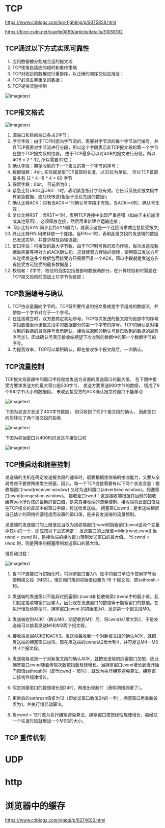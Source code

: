 # TCP

https://www.cnblogs.com/lgx-fighting/p/9375858.html

https://blog.csdn.net/xiaofei0859/article/details/51058192

## TCP通过以下方式实现可靠性

1. 应用数据被分割成合适的报文段
2. TCP使用自适应的超时和重传策略
3. TCP对收到的数据进行重排序，以正确的顺序交给应用层；
4. TCP必须丢弃重复的数据；
5. TCP提供流量控制

![imagetext](./pictures2/p1.png)

## TCP报文格式

![imagetext](./pictures2/p2.png)

1. 源端口和目的端口各占2字节；
2. 序号字段：由于TCP时面向字节流的，需要对字节流的每个字节进行编号，并且TCP需要对字节流进行分段，所以这个字段表示此TCP报文段的第一个字节在整个TCP报文段的位置， 由于TCP最多可以对4GB的报文进行分段，所以4GB = 2 ^ 32, 所以需要32位；
3. 确认字段：期望收到的下一个报文的第一个字节的序号；
4. 数据偏移：4bit, 实际就是指TCP首部的长度，以32位为单位， 所以TCP首部最多有 (2 ^ 4 -1) * 4 = 60 字节
5. 保留字段：6bit， 目前置为0；
6. 紧急比特URG:当URG＝1时，表明紧急指针字段有效。它告诉系统此报文段中有紧急数据，应尽快传送(相当于高优先级的数据);
7. 确认比特ACK：只有当ACK＝1时确认号字段才有效。当ACK＝0时，确认号无效；
8. 复位比特RST：当RST＝1时，表明TCP连接中出现严重差错（如由于主机崩溃或其他原因），必须释放连接，然后再重新建立运输连接；
9. 同步比特SYN:同步比特SYN置为1，就表示这是一个连接请求或连接接受报文;
10. 终止比特FIN:用来释放一个连接。当FIN＝1时，表明此报文段的发送端的数据已发送完毕，并要求释放运输连接;
11. 窗口字段：可接受的最大字节数，由于TCP时可靠的双向传输，每次发送完数据后需要等待对方的ACK确认包，这就使双方传输的很慢，使用窗口发送方可以连续发送多个数据包而接受方只需要回复一个ACK，窗口字段就是发送方告诉接受方可接受的最多数据量；
12. 校验和：2字节，校验的范围包括首部和数据两部分，在计算校验和时需要在TCP报文段的前面加上12字节伪首部；

## TCP数据编号与确认

1. TCP协议是面向字节的。TCP将所要传送的报文看成是字节组成的数据流，并使每一个字节对应于一个序号。
2. 在连接建立时，双方要商定初始序号。TCP每次发送的报文段的首部中的序号字段数值表示该报文段中的数据部分的第一个字节的序号。TCP的确认是对接收到的数据的最高序号表示确认。接收端返回的确认号是已收到的数据的最高序号加1。因此确认号表示接收端期望下次收到的数据中的第一个数据字节的序号。
3. 为提高效率，TCP可以累积确认，即在接收多个报文段后，一次确认。

## TCP流量控制

TCP报文段首部中的窗口字段是给发送方设置的发送窗口的最大值， 在下图中接受方要求发送方的最大窗口是500字节， 发送方要发送900字节的数据， 切成了9个100字节大小的数据段， 未收到接受方的ACK确认报文时窗口不能移动

![imagetext](./pictures2/p3.png)

下图为发送方发送了400字节数据， 但只收到了前2个报文段的确认， 因此窗口向前移动了两个报文段的距离

![imagetext](./pictures2/p4.png)

下图为初始窗口为400时的发送与接受过程

![imagetext](./pictures2/p5.png)

## TCP慢启动和拥塞控制

发送端的主机在确定发送报文段的速率时，既要根据接收端的接收能力，又要从全局考虑不要使网络发生拥塞。因此，每一个TCP连接需要有以下两个状态变量：接收端窗口rwnd(receiver window) 又称为通知窗口(advertised window)。拥塞窗口cwnd(congestion window)。
接收窗口rwnd：这是接收端根据其目前的接收缓存大小所许诺的最新的窗口值，是来自接收端的流量控制。接收端将此窗口值放在TCP报文的首部中的窗口字段，传送给发送端。
拥塞窗口cwnd：是发送端根据自己估计的网络拥塞程度而设置的窗口值，是来自发送端的流量控制。

发送端的发送窗口的上限值应当取为接收端窗口rwnd和拥塞窗口cwnd这两个变量中较小的一个，即应按以下公式确定：
发送窗口的上限值＝Min[rwnd,cwnd]
当 rwnd < cwnd 时，是接收端的接收能力限制发送窗口的最大值。
当 cwnd < rwnd 时，则是网络的拥塞限制发送窗口的最大值。

慢启动过程：

![imagetext](./pictures2/p6.png)

1. 当TCP连接进行初始化时，将拥塞窗口置为1。图中的窗口单位不使用字节而使用报文段（MSS）。慢启动门限的初始值设置为 16 个报文段，即ssthresh = 16。

2. 发送端的发送窗口不能超过拥塞窗口cwnd和接收端窗口rwnd中的最小值。我们假定接收端窗口足够大，因此现在发送窗口的数值等于拥塞窗口的数值。在执行慢启动算法时，拥塞窗口cwnd 的初始值为1，发送第一个报文段M0。

3. 发送端收到ACK1（确认M0，期望收到M1）后，将cwnd从1增大到2，于是发送端可以接着发送M1和M2两个报文段。

4. 接收端发回ACK2和ACK3。发送端每收到一个对新报文段的确认ACK，就把发送端的拥塞窗口加倍。现在发送端的cwnd从2增大到4，并可发送M4—M6共 4个报文段。

5. 发送端每收到一个对新报文段的确认ACK，就把发送端的拥塞窗口加倍，因此拥塞窗口cwnd随着传输次数按指数规律增长。当拥塞窗口cwnd增长到慢开始门限值ssthresh时（即当cwnd = 16时），就改为执行拥塞避免算法，拥塞窗口按线性规律增长。

6. 假定拥塞窗口的数值增长到24时，网络出现超时（表明网络拥塞了）。

7. 更新后的ssthresh值变为12（即发送窗口数值24的一半），拥塞窗口再重新设置为1，并执行慢启动算法。

8. 当cwnd = 12时改为执行拥塞避免算法，拥塞窗口按按线性规律增长，每经过一个往返时延就增加一个MSS的大小。

## TCP 重传机制

# UDP

# http

# 浏览器中的缓存

https://www.cnblogs.com/yigeqi/p/6274602.html

